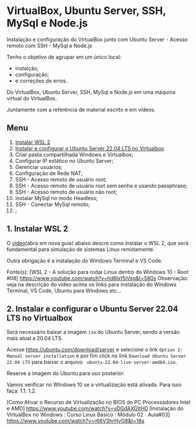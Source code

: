 # VirtualBox, Ubuntu Server, SSH, MySql e Node.js
Instalação e configuração do VirtualBox junto com Ubuntu Server - Acesso remoto com SSH - MySql e Node.js

Tenho o objetivo de agrupar em um único local:
* instalção;
* configuração;
* e correções de erros.

Do VirtualBox, Ubuntu Server, SSH, MySql e Node.js em uma máquina virtual do VirtualBox.

Juntamente com a referência de material escrito e em vídeos.

## Menu

1. [Instalar WSL 2](#cap1)
2. [Instalar e configurar o Ubuntu Server 22.04 LTS no Virtualbox](#cap2)
3. Criar pasta compartilhada Windows e Virtualbox;
4. Configurar IP estático no Ubuntu Server;
5. Gerenciar usuários;
6. Configuração de Rede NAT;
7. SSH - Acesso remoto de usuário root;
8. SSH - Acesso remoto de usuário root sem senha e usando passphrase;
9. SSH - Acesso remoto de usuário não root;
10. Instalar MySql no modo Headless;
11. SSH - Conectar MySql remoto;
12. ;


<a id="cap1"></a>
## 1. Instalar WSL 2
O [vídeo](https://www.youtube.com/watch?v=hd6lxt5iVsg&t=580s)(abra em nova guia) abaixo descre como instalar o WSL 2, que será fundamental para simulação de sistemas Linux remotamente.

Outra obrigação é a instalação do Windows Terminal e VS Code.

Fonte(s):
<a id = "link_video1">
[WSL 2 - A solução para rodar Linux dentro do Windows 10 - Root #08] https://www.youtube.com/watch?v=hd6lxt5iVsg&t=580s
Observação: veja na descrição do vídeo acima os links para instalação do Windows Terminal, VS Code, Ubuntu para Windows etc...

<a id="cap2"></a>
## 2. Instalar e configurar o Ubuntu Server 22.04 LTS no Virtualbox

Será necessário baixar a imagem <code>iso</code> do Ubuntu Server, sendo a versão mais atual a 20.04 LTS.
  
Acesse https://ubuntu.com/download/server e selecione o link <code>Option 2: Manual server installation</code> e por fim click no link 
  <code>Download Ubuntu Server 22.04 LTS</code> para baixar o arquivo <code> ubuntu-22.04-live-server-amd64.iso</code>.
  
Reserve a imagem do Ubuntu para uso posterior.

Vamos verificar no WIndows 10 se a virtualização está ativada. Para isso faça:
  1.1.
  1.2.
  


[Como Ativar o Recurso de Virtualização no BIOS do PC Processadores Intel e AMD] https://www.youtube.com/watch?v=yDGdAXGItH0
[Instalação do VirtualBox no Windows : Curso Linux Básico : Módulo 02 : Aula#03] https://www.youtube.com/watch?v=r66V3hrHyO8&t=18s

